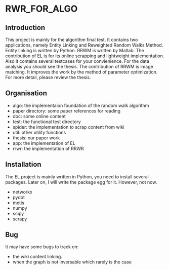 # RWR_FOR_ALGO
## Introduction
This project is mainly for the algorithm final test. It contains two applications, namely Entity Linking and Reweighted Random Walks Method. Entity linking is written by Python. RRWM is written by Matlab. 
The contribution of EL is for its online scrapping and lightweight implementation. Also it contains several testcases for your convienience. For the data analysis you should see the thesis.
The contribution of RRWM is image matching. It improves the work by the method of parameter optimization.
For more detail, please review the thesis.
## Organisation
* algo: the implementaion foundation of the random walk algorithm
* paper directory: some paper references for reading
* doc: some online content
* test: the functional test directory
* spider: the implementation to scrap content from wiki
* util: other utility functions
* thesis: our paper work
* app: the implementation of EL
* rrwr: the implementation of RRWR

## Installation
The EL project is mainly written in Python, you need to install several packages.
Later on, I will write the package egg for it. However, not now.
* networkx
* pydot
* metis
* numpy
* scipy
* scrapy


## Bug
It may have some bugs to track on:
* the wiki content linking.
* when the graph is not inversable which rarely is the case
